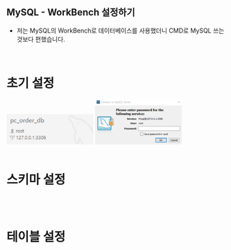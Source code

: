 MySQL - WorkBench 설정하기
---
- 저는 MySQL의 WorkBench로 데이터베이스를 사용했더니 CMD로 MySQL 쓰는 것보다 편했습니다.

<br/>

# 초기 설정
<img src="../img/MySQL1.png" width=200>
<img src="../img/MySQL2.png" width=200>

<br/>
<br/>

# 스키마 설정

<br/>
<br/>

# 테이블 설정
